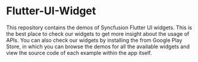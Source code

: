 # Flutter-UI-Widget
This repository contains the demos of Syncfusion Flutter UI widgets. This is the best place to check our widgets to get more insight about the usage of APIs. You can also check our widgets by installing the from Google Play Store, in which you can browse the demos for all the available widgets and view the source code of each example within the app itself.
